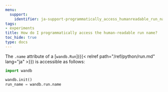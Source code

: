 ```yaml
---
menu:
  support:
    identifier: ja-support-programmatically_access_humanreadable_run_name
tags:
- experiments
title: How do I programmatically access the human-readable run name?
toc_hide: true
type: docs
---
```


The `.name` attribute of a [`wandb.Run`]({{< relref path="/ref/python/run.md" lang="ja" >}}) is accessible as follows:

```python
import wandb

wandb.init()
run_name = wandb.run.name
```